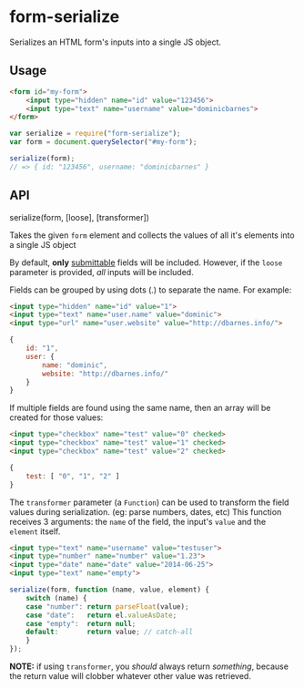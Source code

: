 # form-serialize

Serializes an HTML form's inputs into a single JS object.


## Usage

```html
<form id="my-form">
    <input type="hidden" name="id" value="123456">
    <input type="text" name="username" value="dominicbarnes">
</form>
```

```js
var serialize = require("form-serialize");
var form = document.querySelector("#my-form");

serialize(form);
// => { id: "123456", username: "dominicbarnes" }
```


## API

serialize(form, [loose], [transformer])

Takes the given `form` element and collects the values of all it's elements into a single JS object

By default, **only** [submittable](https://github.com/yields/submittable) fields will be included.
However, if the `loose` parameter is provided, *all* inputs will be included.

Fields can be grouped by using dots (.) to separate the name. For example:

```html
<input type="hidden" name="id" value="1">
<input type="text" name="user.name" value="dominic">
<input type="url" name="user.website" value="http://dbarnes.info/">
```

```js
{
    id: "1",
    user: {
        name: "dominic",
        website: "http://dbarnes.info/"
    }
}
```

If multiple fields are found using the same name, then an array will be created for those values:

```html
<input type="checkbox" name="test" value="0" checked>
<input type="checkbox" name="test" value="1" checked>
<input type="checkbox" name="test" value="2" checked>
```

```js
{
    test: [ "0", "1", "2" ]
}
```

The `transformer` parameter (a `Function`) can be used to transform the field values during
serialization. (eg: parse numbers, dates, etc) This function receives 3 arguments: the `name`
of the field, the input's `value` and the `element` itself.

```html
<input type="text" name="username" value="testuser">
<input type="number" name="number" value="1.23">
<input type="date" name="date" value="2014-06-25">
<input type="text" name="empty">
```

```js
serialize(form, function (name, value, element) {
    switch (name) {
    case "number": return parseFloat(value);
    case "date":   return el.valueAsDate;
    case "empty":  return null;
    default:       return value; // catch-all
    }
});
```

**NOTE:** if using `transformer`, you *should* always return *something*, because the return
value will clobber whatever other value was retrieved.
